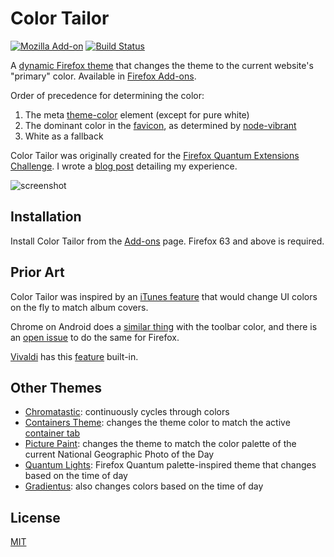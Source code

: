 # Color Tailor

[![Mozilla Add-on](https://img.shields.io/amo/v/color-tailor)](https://addons.mozilla.org/en-US/firefox/addon/color-tailor/)
[![Build Status](https://travis-ci.org/dguo/color-tailor.svg?branch=master)](https://travis-ci.org/dguo/color-tailor)

A [dynamic Firefox
theme](https://developer.mozilla.org/en-US/Add-ons/Themes/Theme_concepts#Dynamic_themes)
that changes the theme to the current website's "primary" color. Available in [Firefox
Add-ons](https://addons.mozilla.org/en-US/firefox/addon/color-tailor/).

Order of precedence for determining the color:
1. The meta [theme-color](https://html.spec.whatwg.org/multipage/semantics.html#meta-theme-color) element (except for pure white)
2. The dominant color in the [favicon](https://en.wikipedia.org/wiki/Favicon), as determined by [node-vibrant](https://github.com/akfish/node-vibrant)
3. White as a fallback

Color Tailor was originally created for the [Firefox Quantum Extensions
Challenge](https://extensionschallenge.com/). I wrote a [blog
post](https://www.dannyguo.com/blog/building-dynamic-firefox-themes/) detailing
my experience.

![screenshot](https://i.imgur.com/uqJqd3A.png)

## Installation

Install Color Tailor from the
[Add-ons](https://addons.mozilla.org/en-US/firefox/addon/color-tailor/) page.
Firefox 63 and above is required.

## Prior Art

Color Tailor was inspired by an [iTunes feature](https://stackoverflow.com/q/13637892/1481479) that would change UI colors on the fly to match album covers.

Chrome on Android does a [similar thing](https://developers.google.com/web/updates/2014/11/Support-for-theme-color-in-Chrome-39-for-Android) with the toolbar color, and there is an [open issue](https://bugzilla.mozilla.org/show_bug.cgi?id=1098544) to do the same for Firefox.

[Vivaldi](https://vivaldi.com/) has this [feature](https://vivaldi.com/features/user-interface/) built-in.

## Other Themes

* [Chromatastic](https://addons.mozilla.org/en-US/firefox/addon/chromatastic/): continuously cycles through colors
* [Containers Theme](https://addons.mozilla.org/en-US/firefox/addon/containers-theme/): changes the theme color to match the active [container tab](https://addons.mozilla.org/en-US/firefox/addon/multi-account-containers/)
* [Picture Paint](https://addons.mozilla.org/en-US/firefox/addon/picture-paint/): changes the theme to match the color palette of the current National Geographic Photo of the Day
* [Quantum Lights](https://addons.mozilla.org/en-US/firefox/addon/quantum-lights-dynamic/): Firefox Quantum palette-inspired theme that changes based on the time of day
* [Gradientus](https://addons.mozilla.org/en-US/firefox/addon/gradientus/): also changes colors based on the time of day

## License

[MIT](https://github.com/dguo/color-tailor/blob/master/LICENSE)
